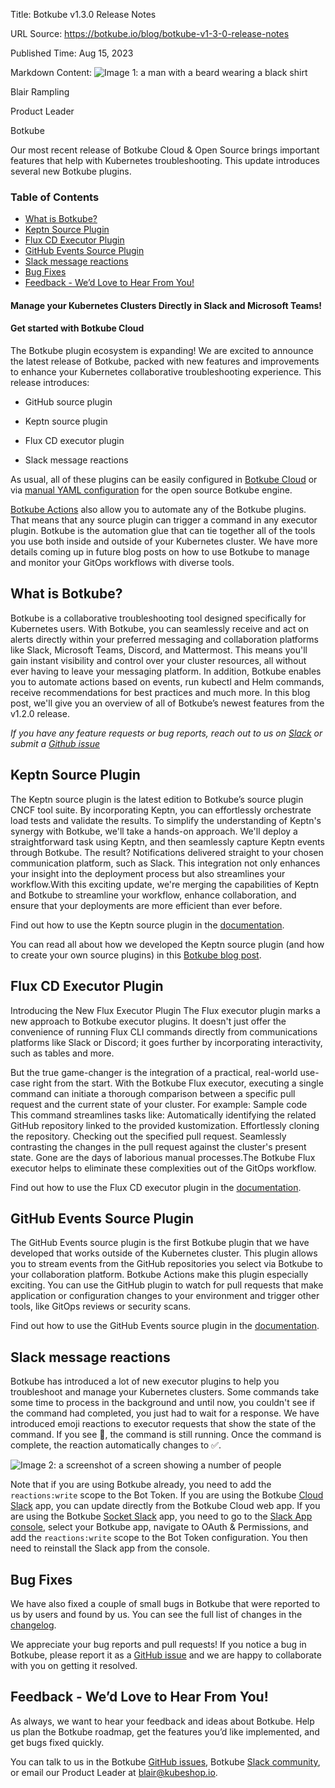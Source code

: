 Title: Botkube v1.3.0 Release Notes

URL Source: https://botkube.io/blog/botkube-v1-3-0-release-notes

Published Time: Aug 15, 2023

Markdown Content:
![Image 1: a man with a beard wearing a black shirt](https://assets-global.website-files.com/634fabb21508d6c9db9bc46f/636df3edbf5389368f6bef9c_cYbM1beBC5tQnSPVfaXCg_W9tkHugByZV2TOleN6pTw.jpeg)

Blair Rampling

Product Leader

Botkube

Our most recent release of Botkube Cloud & Open Source brings important features that help with Kubernetes troubleshooting. This update introduces several new Botkube plugins.

### Table of Contents

*   [What is Botkube?](#what-is-botkube-)
*   [Keptn Source Plugin](#keptn-source-plugin)
*   [Flux CD Executor Plugin](#flux-cd-executor-plugin)
*   [GitHub Events Source Plugin](#github-events-source-plugin)
*   [Slack message reactions](#slack-message-reactions)
*   [Bug Fixes](#bug-fixes)
*   [Feedback - We’d Love to Hear From You!](#feedback-we-d-love-to-hear-from-you-)

#### Manage your Kubernetes Clusters Directly in Slack and Microsoft Teams!

#### Get started with Botkube Cloud

The Botkube plugin ecosystem is expanding! We are excited to announce the latest release of Botkube, packed with new features and improvements to enhance your Kubernetes collaborative troubleshooting experience. This release introduces:

*   GitHub source plugin

*   Keptn source plugin

*   Flux CD executor plugin

*   Slack message reactions


As usual, all of these plugins can be easily configured in [Botkube Cloud](https://app.botkube.io/) or via [manual YAML configuration](https://docs.botkube.io/configuration/) for the open source Botkube engine.

[Botkube Actions](https://docs.botkube.io/configuration/action) also allow you to automate any of the Botkube plugins. That means that any source plugin can trigger a command in any executor plugin. Botkube is the automation glue that can tie together all of the tools you use both inside and outside of your Kubernetes cluster. We have more details coming up in future blog posts on how to use Botkube to manage and monitor your GitOps workflows with diverse tools.

What is Botkube?
----------------

Botkube is a collaborative troubleshooting tool designed specifically for Kubernetes users. With Botkube, you can seamlessly receive and act on alerts directly within your preferred messaging and collaboration platforms like Slack, Microsoft Teams, Discord, and Mattermost. This means you'll gain instant visibility and control over your cluster resources, all without ever having to leave your messaging platform. In addition, Botkube enables you to automate actions based on events, run kubectl and Helm commands, receive recommendations for best practices and much more. In this blog post, we'll give you an overview of all of Botkube’s newest features from the v1.2.0 release.

_If you have any feature requests or bug reports, reach out to us on [Slack](http://join.botkube.io/) or submit a [Github issue](https://github.com/kubeshop/botkube/issues)_

Keptn Source Plugin
-------------------

The Keptn source plugin is the latest edition to Botkube’s source plugin CNCF tool suite. By incorporating Keptn, you can effortlessly orchestrate load tests and validate the results. To simplify the understanding of Keptn's synergy with Botkube, we'll take a hands-on approach. We'll deploy a straightforward task using Keptn, and then seamlessly capture Keptn events through Botkube. The result? Notifications delivered straight to your chosen communication platform, such as Slack. This integration not only enhances your insight into the deployment process but also streamlines your workflow.With this exciting update, we're merging the capabilities of Keptn and Botkube to streamline your workflow, enhance collaboration, and ensure that your deployments are more efficient than ever before.

Find out how to use the Keptn source plugin in the [documentation](https://docs.botkube.io/configuration/source/keptn).

You can read all about how we developed the Keptn source plugin (and how to create your own source plugins) in this [Botkube blog post](https://botkube.io/blog/implementing-your-own-botkube-plugin-a-real-life-use-case).

Flux CD Executor Plugin
-----------------------

Introducing the New Flux Executor Plugin The Flux executor plugin marks a new approach to Botkube executor plugins. It doesn't just offer the convenience of running Flux CLI commands directly from communications platforms like Slack or Discord; it goes further by incorporating interactivity, such as tables and more.

But the true game-changer is the integration of a practical, real-world use-case right from the start. With the Botkube Flux executor, executing a single command can initiate a thorough comparison between a specific pull request and the current state of your cluster. For example: Sample code This command streamlines tasks like: Automatically identifying the related GitHub repository linked to the provided kustomization. Effortlessly cloning the repository. Checking out the specified pull request. Seamlessly contrasting the changes in the pull request against the cluster's present state. Gone are the days of laborious manual processes.The Botkube Flux executor helps to eliminate these complexities out of the GitOps workflow.

Find out how to use the Flux CD executor plugin in the [documentation](https://docs.botkube.io/configuration/executor/flux).

GitHub Events Source Plugin
---------------------------

The GitHub Events source plugin is the first Botkube plugin that we have developed that works outside of the Kubernetes cluster. This plugin allows you to stream events from the GitHub repositories you select via Botkube to your collaboration platform. Botkube Actions make this plugin especially exciting. You can use the GitHub plugin to watch for pull requests that make application or configuration changes to your environment and trigger other tools, like GitOps reviews or security scans.

Find out how to use the GitHub Events source plugin in the [documentation](https://docs.botkube.io/configuration/source/github-events).

Slack message reactions
-----------------------

Botkube has introduced a lot of new executor plugins to help you troubleshoot and manage your Kubernetes clusters. Some commands take some time to process in the background and until now, you couldn't see if the command had completed, you just had to wait for a response. We have introduced emoji reactions to executor requests that show the state of the command. If you see 👀, the command is still running. Once the command is complete, the reaction automatically changes to ✅.

![Image 2: a screenshot of a screen showing a number of people](https://assets-global.website-files.com/634fabb21508d6c9db9bc46f/64db6cd0c67e3e749437884e_Screenshot%202023-08-15%20at%2014.17.12.png)

Note that if you are using Botkube already, you need to add the `reactions:write` scope to the Bot Token. If you are using the Botkube [Cloud Slack](https://docs.botkube.io/installation/slack/cloud-slack) app, you can update directly from the Botkube Cloud web app. If you are using the Botkube [Socket Slack](https://docs.botkube.io/installation/slack/socket-slack/self-hosted) app, you need to go to the [Slack App console](https://api.slack.com/apps/), select your Botkube app, navigate to OAuth & Permissions, and add the `reactions:write` scope to the Bot Token configuration. You then need to reinstall the Slack app from the console.

Bug Fixes
---------

We have also fixed a couple of small bugs in Botkube that were reported to us by users and found by us. You can see the full list of changes in the [changelog](https://github.com/kubeshop/botkube/releases/tag/v1.3.0).

We appreciate your bug reports and pull requests! If you notice a bug in Botkube, please report it as a [GitHub issue](https://github.com/kubeshop/botkube/issues) and we are happy to collaborate with you on getting it resolved.

Feedback - We’d Love to Hear From You!
--------------------------------------

As always, we want to hear your feedback and ideas about Botkube. Help us plan the Botkube roadmap, get the features you’d like implemented, and get bugs fixed quickly.

You can talk to us in the Botkube [GitHub issues](https://github.com/kubeshop/botkube/issues), Botkube [Slack community](http://join.botkube.io/), or email our Product Leader at [blair@kubeshop.io](mailto:blair@kubeshop.io).
